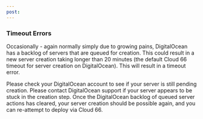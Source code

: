 ```yaml
---
post: 
---
```


### Timeout Errors

Occasionally - again normally simply due to growing pains, DigitalOcean has a backlog of servers that are queued for creation. This could result in a new server creation taking longer than 20 minutes (the default Cloud 66 timeout for server creation on DigitalOcean).
This will result in a timeout error. 

Please check your DigitalOcean account to see if your server is still pending creation. Please contact DigitalOcean support if your server appears to be stuck in the creation step.
Once the DigitalOcean backlog of queued server actions has cleared, your server creation should be possible again, and you can re-attempt to deploy via Cloud 66.




